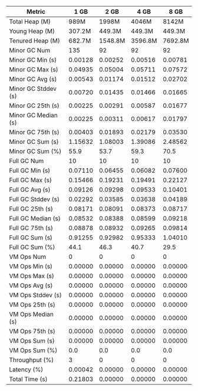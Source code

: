 | Metric | 1 GB | 2 GB | 4 GB | 8 GB |
|------|----|----|----|----|
| Total Heap (M) | 989M | 1998M | 4046M | 8142M |
| Young Heap (M) | 307.2M | 449.3M | 449.3M | 449.3M |
| Tenured Heap (M) | 682.7M | 1548.8M | 3596.8M | 7692.8M |
| Minor GC Num | 135 | 92 | 92 | 92 |
| Minor GC Min (s) | 0.00128 | 0.00252 | 0.00516 | 0.00781 |
| Minor GC Max (s) | 0.04935 | 0.05004 | 0.05711 | 0.07572 |
| Minor GC Avg (s) | 0.00543 | 0.01174 | 0.01512 | 0.02702 |
| Minor GC Stddev (s) | 0.00720 | 0.01435 | 0.01466 | 0.01665 |
| Minor GC 25th (s) | 0.00225 | 0.00291 | 0.00587 | 0.01677 |
| Minor GC Median (s) | 0.00225 | 0.00311 | 0.00617 | 0.01797 |
| Minor GC 75th (s) | 0.00403 | 0.01893 | 0.02179 | 0.03530 |
| Minor GC Sum (s) | 1.15632 | 1.08003 | 1.39086 | 2.48562 |
| Minor GC Sum (%) | 55.9 | 53.7 | 59.3 | 70.5 |
| Full GC Num | 10 | 10 | 10 | 10 |
| Full GC Min (s) | 0.07110 | 0.06455 | 0.06082 | 0.07600 |
| Full GC Max (s) | 0.15466 | 0.19231 | 0.19491 | 0.22127 |
| Full GC Avg (s) | 0.09126 | 0.09298 | 0.09533 | 0.10401 |
| Full GC Stddev (s) | 0.02292 | 0.03585 | 0.03638 | 0.04189 |
| Full GC 25th (s) | 0.08171 | 0.08091 | 0.08373 | 0.08717 |
| Full GC Median (s) | 0.08532 | 0.08388 | 0.08599 | 0.09218 |
| Full GC 75th (s) | 0.08878 | 0.08932 | 0.09265 | 0.09814 |
| Full GC Sum (s) | 0.91255 | 0.92982 | 0.95333 | 1.04010 |
| Full GC Sum (%) | 44.1 | 46.3 | 40.7 | 29.5 |
| VM Ops Num | 0 | 0 | 0 | 0 |
| VM Ops Min (s) | 0.00000 | 0.00000 | 0.00000 | 0.00000 |
| VM Ops Max (s) | 0.00000 | 0.00000 | 0.00000 | 0.00000 |
| VM Ops Avg (s) | 0.00000 | 0.00000 | 0.00000 | 0.00000 |
| VM Ops Stddev (s) | 0.00000 | 0.00000 | 0.00000 | 0.00000 |
| VM Ops 25th (s) | 0.00000 | 0.00000 | 0.00000 | 0.00000 |
| VM Ops Median (s) | 0.00000 | 0.00000 | 0.00000 | 0.00000 |
| VM Ops 75th (s) | 0.00000 | 0.00000 | 0.00000 | 0.00000 |
| VM Ops Sum (s) | 0.00000 | 0.00000 | 0.00000 | 0.00000 |
| VM Ops Sum (%) | 0.0 | 0.0 | 0.0 | 0.0 |
| Throughput (%) | 3 | 0 | 0 | 0 |
| Latency (%) | 0.00042 | 0.00000 | 0.00000 | 0.00000 |
| Total Time (s) | 0.21803 | 0.00000 | 0.00000 | 0.00000 |
